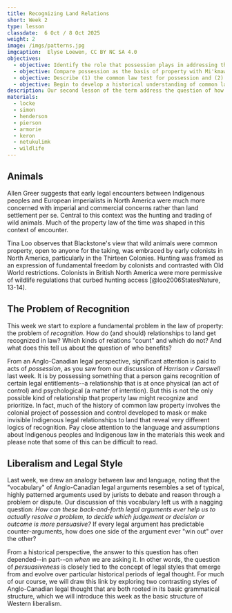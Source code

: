 ```yaml
---
title: Recognizing Land Relations
short: Week 2
type: lesson
classdate:  6 Oct / 8 Oct 2025
weight: 2
image: /imgs/patterns.jpg
imgcaption:  Elyse Loewen, CC BY NC SA 4.0
objectives:
  - objective: Identify the role that possession plays in addressing the 'problem of recognition' and connect this role with the basic dilemma of Western liberalism.  
  - objective: Compare possession as the basis of property with Mi'kmaw legal relationships to land and ecosystems encapsulated by the concept of Netukulimk.
  - objective: Describe (1) the common law test for possession and (2) the relative nature of common law possession and apply these to analyze problems. 
  - objective: Begin to develop a historical understanding of common law courts' approaches to Mi'kmaw treaty rights as an example of colonialism in law and explain their significance in resolving a dispute about possession of a wild animal. 
description: Our second lesson of the term address the question of how relationships to land and place get recognized in law. 
materials:
  - locke
  - simon
  - henderson
  - pierson
  - armorie
  - keron
  - netukulimk
  - wildlife
---
```



## Animals

Allen Greer suggests that early legal encounters between Indigenous peoples and European imperialists in North America were much more concerned with imperial and commercial concerns rather than land settlement per se. Central to this context was the hunting and trading of wild animals. Much of the property law of the time was shaped in this context of encounter.  



Tina Loo observes that Blackstone's view that wild animals were common property, open to anyone for the taking, was embraced by early colonists in North America, particularly in the Thirteen Colonies. Hunting was framed as an expression of fundamental freedom by colonists and contrasted with Old World restrictions. Colonists in British North America were more permissive of wildlife regulations that curbed hunting access [@loo2006StatesNature, 13-14]. 



## The Problem of Recognition

This week we start to explore a fundamental problem in the law of property: the problem of *recognition*. How do (and should) relationships to land get recognized in law? Which kinds of relations "count" and which do not? And what does this tell us about the question of who benefits? 

From an Anglo-Canadian legal perspective, significant attention is paid to acts of *possession*, as you saw from our discussion of *Harrison v Carswell* last week. It is by possessing something that a person gains recognition of certain legal entitlements--a relationship that is at once physical (an act of control) and psychological (a matter of intention). But this is not the only possible kind of relationship that property law might recognize and prioritize. In fact, much of the history of common law property involves the colonial project of possession and control developed to mask or make invisible Indigenous legal relationships to land that reveal very different logics of recognition. Pay close attention to the language and assumptions about Indigenous peoples and Indigenous law in the materials this week and please note that some of this can be difficult to read. 

## Liberalism and Legal Style

Last week, we drew an analogy between law and language, noting that the "vocabulary" of Anglo-Canadian legal arguments resembles a set of typical, highly patterned arguments used by jurists to debate and reason through a problem or dispute. Our discussion of this vocabulary left us with a nagging question: *How can these back-and-forth legal arguments ever help us to actually resolve a problem, to decide which judgement or decision or outcome is more persuasive?* If every legal argument has predictable counter-arguments, how does one side of the argument ever "win out" over the other?

From a historical perspective, the answer to this question has often depended--in part--on *when* we are asking it. In other words, the question of *persuasiveness* is closely tied to the concept of legal styles that emerge from and evolve over particular historical periods of legal thought. For much of our course, we will draw this link by exploring two contrasting styles of Anglo-Canadian legal thought that are both rooted in its basic grammatical structure, which we will introduce this week as the basic structure of Western liberalism.  


